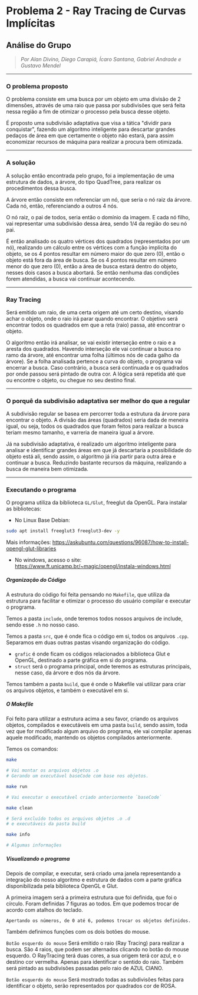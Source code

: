 # Problema 2 - Ray Tracing de Curvas Implícitas

## Análise do Grupo
> *Por Alan Divino, Diego Carapiá, Ícaro Santana, Gabriel Andrade e Gustavo Mendel*
---

### O problema proposto

O problema consiste em uma busca por um objeto em uma divisão de 2 dimensões, através de uma raio que passa por subdivisões que será feita nessa região a fim de otimizar o processo pela busca desse objeto.

É proposto uma subdivisão adaptativa que visa a tática "dividir para conquistar", fazendo um algoritmo inteligente para descartar grandes pedaços de área em que certamente o objeto não estará, para assim economizar recursos de máquina para realizar a procura bem otimizada.

---

### A solução

A solução então encontrada pelo grupo, foi a implementação de uma estrutura de dados, a árvore, do tipo QuadTree, para realizar os procedimentos dessa busca.

A árvore então consiste em referenciar um nó, que seria o nó raiz da árvore. Cada nó, então, referenciando a outros 4 nós.

O nó raiz, o pai de todos, seria então o domínio da imagem. E cada nó filho, vai representar uma subdivisão dessa área, sendo 1/4 da região do seu nó pai.

É então analisado os quatro vértices dos quadrados (representados por um nó), realizando um cálculo entre os vértices com a função implícita do objeto, se os 4 pontos resultar em número maior do que zero (0), então o objeto está fora da área de busca. Se os 4 pontos resultar em número menor do que zero (0), então a área de busca estará dentro do objeto, nesses dois casos a busca abortará. Se então nenhuma das condições forem atendidas, a busca vai continuar acontecendo.

---

### Ray Tracing

Será emitido um raio, de uma certa origem até um certo destino, visando achar o objeto, onde o raio irá parar quando encontrar. O objetivo será encontrar todos os quadrados em que a reta (raio) passa, até encontrar o objeto.

O algoritmo então irá analisar, se vai existir interseção entre o raio e a aresta dos quadrados. Havendo interseção ele vai continuar a busca no ramo da árvore, até encontrar uma folha (últimos nós de cada galho da árvore). Se a folha analisada pertence a curva do objeto, o programa vai encerrar a busca. Caso contrário, a busca será continuada e os quadrados por onde passou será pintado de outra cor. A lógica será repetida até que ou encontre o objeto, ou chegue no seu destino final.

---

### O porquê da subdivisão adaptativa ser melhor do que a regular

A subdivisão regular se basea em percorrer toda a estrutura da árvore para encontrar o objeto. A divisão das áreas (quadrados) seria dada de meneira igual, ou seja, todos os quadrados que foram feitos para realizar a busca teriam mesmo tamanho, e varreria de maneira igual a árvore.

Já na subdivisão adaptativa, é realizado um algoritmo inteligente para analisar e identificar grandes áreas em que já descartaria a possibilidade do objeto está ali, sendo assim, o algoritmo já iria partir para outra área e continuar a busca. Reduzindo bastante recursos da máquina, realizando a busca de maneira bem otimizada.

---

### Executando o programa

O programa utiliza da biblioteca `GL/Glut`, freeglut da OpenGL. Para instalar as bibliotecas:

* No Linux Base Debian:
```bash
sudo apt install freeglut3 freeglut3-dev -y
```
Mais informações: https://askubuntu.com/questions/96087/how-to-install-opengl-glut-libraries

* No windows, acesso o site: https://www.ft.unicamp.br/~magic/opengl/instala-windows.html

##### Organização do Código

A estrutura do código foi feita pensando no `Makefile`, que utiliza da estrutura para facilitar e otimizar o processo do usuário compilar e executar o programa.

Temos a pasta `include`, onde teremos todos nossos arquivos de include, sendo esse `.h` no nosso caso.

Temos a pasta `src`, que é onde fica o código em si, todos os arquivos `.cpp`. Separamos em duas outras pastas visando organização do código.
* `grafic` é onde ficam os códigos relacionados a biblioteca Glut e OpenGL, destinado a parte gráfica em si do programa.
* `struct` será o programa principal, onde teremos as estruturas principais, nesse caso, da árvore e dos nós da árvore.

Temos também a pasta `build`, que é onde o Makefile vai utilizar para criar os arquivos objetos, e também o executável em si.

##### O Makefile

Foi feito para utilizar a estrutura acima a seu favor, criando os arquivos objetos, compilados e executáveis em uma pasta `build`, sendo assim, toda vez que for modificado algum arquivo do programa, ele vai compilar apenas aquele modificado, mantendo os objetos compilados anteriormente.

Temos os comandos:

```bash
make

# Vai montar os arquivos objetos .o
# Gerando um executável baseCode com base nos objetos.
```

```bash
make run

# Vai executar o executável criado anteriormente `baseCode`
```

```bash
make clean

# Será excluído todos os arquivos objetos .o .d
# e executáveis da pasta build
```

```bash
make info

# Algumas informações
```

##### Visualizando o programa

Depois de compilar, e executar, será criado uma janela representando a integração do nosso algoritmo e estrutura de dados com a parte gráfica disponibilizada pela biblioteca OpenGL e Glut.

A primeira imagem será a primeira estrutura que foi definida, que foi o círculo.
Foram definidas 7 figuras ao todos. Em que podemos trocar de acordo com atalhos do teclado.

`Apertando os números, de 0 até 6, podemos trocar os objetos definidos.`

Também definimos funções com os dois botões do mouse.

`Botão esquerdo do mouse`
Será emitido o raio (Ray Tracing) para realizar a busca.
São 4 raios, que podem ser alternados clicando no botão do mouse esquerdo.
O RayTracing terá duas cores, a sua origem terá cor azul, e o destino cor vermelha.
Apenas para identificar o sentido do raio.
Também será pintado as subdivisões passadas pelo raio de AZUL CIANO.

`Botão esquerdo do mouse`
Será mostrado todas as subdivisões feitas para identificar o objeto, serão representados por quadrados cor de ROSA.